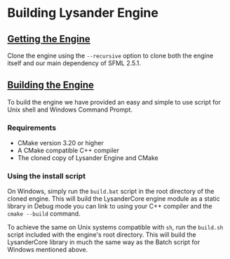 # Building Lysander Engine

## <u>Getting the Engine</u>

Clone the engine using the ```--recursive``` option to clone both the engine itself
and our main dependency of SFML 2.5.1.

## <u>Building the Engine</u>
To build the engine we have provided an easy and simple to
use script for Unix shell and Windows Command Prompt.

### Requirements
- CMake version 3.20 or higher
- A CMake compatible C++ compiler
- The cloned copy of Lysander Engine and CMake

### Using the install script
On Windows, simply run the ```build.bat``` script in the root
directory of the cloned engine. This will build the LysanderCore engine
module as a static library in Debug mode you can link to using your C++ compiler and
the ```cmake --build``` command.

To achieve the same on Unix systems compatible with ```sh```, run the ```build.sh```
script included with the engine's root directory. This will build the LysanderCore
library in much the same way as the Batch script for Windows mentioned above. 
